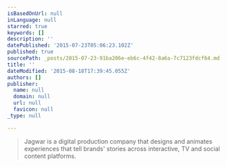 ```yaml
---
isBasedOnUrl: null
inLanguage: null
starred: true
keywords: []
description: ''
datePublished: '2015-07-23T05:06:23.102Z'
published: true
sourcePath: _posts/2015-07-23-91ba206e-eb6c-4f42-8a6a-7c7123fdcf64.md
title: ''
dateModified: '2015-08-18T17:39:45.055Z'
authors: []
publisher:
  name: null
  domain: null
  url: null
  favicon: null
_type: null

---
```

> Jagwar is a digital production company that designs and animates experiences that tell brands' stories across interactive, TV and social content platforms.